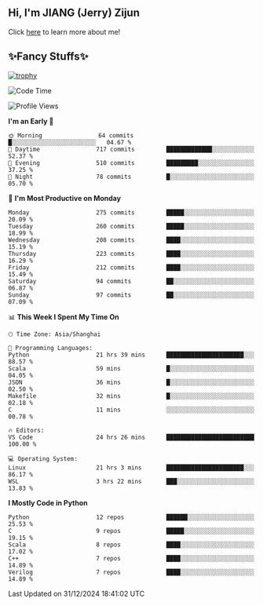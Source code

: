 ## Hi, I'm JIANG (Jerry) Zijun

Click [here](https://jzjerry.github.io/about/) to learn more about me!

## ✨Fancy Stuffs✨
[![trophy](https://github-profile-trophy.vercel.app/?username=jzjerry&theme=onedark)](https://github.com/ryo-ma/github-profile-trophy)
<!--START_SECTION:waka-->
![Code Time](http://img.shields.io/badge/Code%20Time-952%20hrs%2047%20mins-blue)

![Profile Views](http://img.shields.io/badge/Profile%20Views-2-blue)

**I'm an Early 🐤** 

```text
🌞 Morning                64 commits          █░░░░░░░░░░░░░░░░░░░░░░░░   04.67 % 
🌆 Daytime                717 commits         █████████████░░░░░░░░░░░░   52.37 % 
🌃 Evening                510 commits         █████████░░░░░░░░░░░░░░░░   37.25 % 
🌙 Night                  78 commits          █░░░░░░░░░░░░░░░░░░░░░░░░   05.70 % 
```
📅 **I'm Most Productive on Monday** 

```text
Monday                   275 commits         █████░░░░░░░░░░░░░░░░░░░░   20.09 % 
Tuesday                  260 commits         █████░░░░░░░░░░░░░░░░░░░░   18.99 % 
Wednesday                208 commits         ████░░░░░░░░░░░░░░░░░░░░░   15.19 % 
Thursday                 223 commits         ████░░░░░░░░░░░░░░░░░░░░░   16.29 % 
Friday                   212 commits         ████░░░░░░░░░░░░░░░░░░░░░   15.49 % 
Saturday                 94 commits          ██░░░░░░░░░░░░░░░░░░░░░░░   06.87 % 
Sunday                   97 commits          ██░░░░░░░░░░░░░░░░░░░░░░░   07.09 % 
```


📊 **This Week I Spent My Time On** 

```text
🕑︎ Time Zone: Asia/Shanghai

💬 Programming Languages: 
Python                   21 hrs 39 mins      ██████████████████████░░░   88.57 % 
Scala                    59 mins             █░░░░░░░░░░░░░░░░░░░░░░░░   04.05 % 
JSON                     36 mins             █░░░░░░░░░░░░░░░░░░░░░░░░   02.50 % 
Makefile                 32 mins             █░░░░░░░░░░░░░░░░░░░░░░░░   02.18 % 
C                        11 mins             ░░░░░░░░░░░░░░░░░░░░░░░░░   00.78 % 

🔥 Editors: 
VS Code                  24 hrs 26 mins      █████████████████████████   100.00 % 

💻 Operating System: 
Linux                    21 hrs 3 mins       ██████████████████████░░░   86.17 % 
WSL                      3 hrs 22 mins       ███░░░░░░░░░░░░░░░░░░░░░░   13.83 % 
```

**I Mostly Code in Python** 

```text
Python                   12 repos            ██████░░░░░░░░░░░░░░░░░░░   25.53 % 
C                        9 repos             █████░░░░░░░░░░░░░░░░░░░░   19.15 % 
Scala                    8 repos             ████░░░░░░░░░░░░░░░░░░░░░   17.02 % 
C++                      7 repos             ████░░░░░░░░░░░░░░░░░░░░░   14.89 % 
Verilog                  7 repos             ████░░░░░░░░░░░░░░░░░░░░░   14.89 % 
```




 Last Updated on 31/12/2024 18:41:02 UTC
<!--END_SECTION:waka-->
